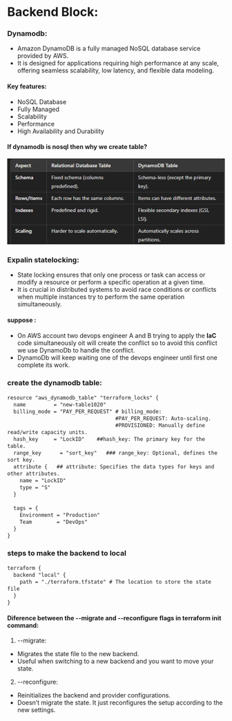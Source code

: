 # Backend Block:

### Dynamodb:
- Amazon DynamoDB is a fully managed NoSQL database service provided by AWS.
- It is designed for applications requiring high performance at any scale, offering seamless scalability, low latency, and flexible data modeling.
#### Key features:
- NoSQL Database
- Fully Managed
- Scalability
- Performance
- High Availability and Durability
#### If dynamodb is nosql then why we create table?
![alt text](image.png)
### Expalin statelocking:
- State locking ensures that only one process or task can access or modify a resource or perform a specific operation at a given time.
- It is crucial in distributed systems to avoid race conditions or conflicts when multiple instances try to perform the same operation simultaneously.
#### suppose :
- On AWS account two devops engineer A and B trying to apply the **IaC** code simultaneously oit will create the conflict so to avoid this conflict we use DynamoDb to handle the conflict.
- DynamoDb will keep waiting one of the devops engineer until first one complete its work.
### create the dynamodb table:
```hcl
resource "aws_dynamodb_table" "terraform_locks" {
  name         = "new-table1020"
  billing_mode = "PAY_PER_REQUEST" # billing_mode:
                                   #PAY_PER_REQUEST: Auto-scaling.
                                   #PROVISIONED: Manually define read/write capacity units.
  hash_key     = "LockID"    ##hash_key: The primary key for the table.
  range_key      = "sort_key"   ### range_key: Optional, defines the sort key.
  attribute {   ## attribute: Specifies the data types for keys and other attributes.
    name = "LockID"
    type = "S"
  }

  tags = {
    Environment = "Production"
    Team        = "DevOps"
  }
}
```
### steps to make the backend to local
```hcl
terraform {
  backend "local" {
    path = "./terraform.tfstate" # The location to store the state file
  }
}
```
#### Diference between the --migrate and --reconfigure flags in terraform init command:
1. --migrate:
- Migrates the state file to the new backend.
- Useful when switching to a new backend and you want to move your state.
2. --reconfigure:
- Reinitializes the backend and provider configurations.
- Doesn’t migrate the state. It just reconfigures the setup according to the new settings.
